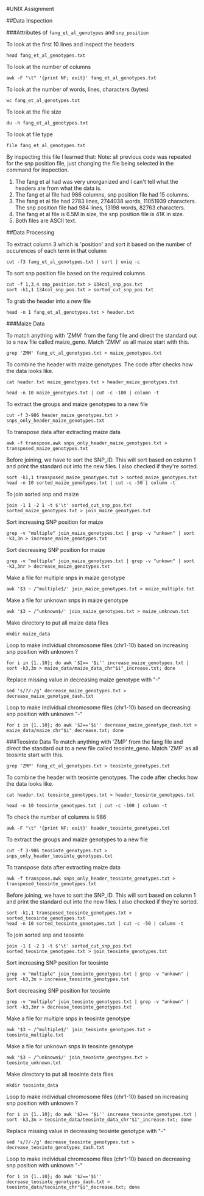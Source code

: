 #UNIX Assignment

##Data Inspection

###Attributes of `fang_et_al_genotypes` and `snp_position`

To look at the first 10 lines and inspect the headers
```
head fang_et_al_genotypes.txt
```
To look at the number of columns
```
awk -F "\t" '{print NF; exit}' fang_et_al_genotypes.txt
``` 
To look at the number of words, lines, characters (bytes)
```
wc fang_et_al_genotypes.txt
```
To look at the file size
```
du -h fang_et_al_genotypes.txt
```
To look at file type
```
file fang_et_al_genotypes.txt
```

By inspecting this file I learned that:
Note: all previous code was repeated for the snp position file, just changing the file being selected in the command for inspection.

1. The fang et al had was very unorganized and I can't tell what the headers are from what the data is.
2. The fang et al file had 986 columns, snp position file had 15 columns.
3. The fang et al file had 2783 lines, 2744038 words, 11051939 characters. The snp position file had 984 lines, 13198 words, 82763 characters.
4. The fang et al file is 6.5M in size, the snp position file is 41K in size.
5. Both files are ASCII text.


##Data Processing

To extract column 3 which is 'position' and sort it based on the number of occurences of each term in that column
```
cut -f3 fang_et_al_genotypes.txt | sort | uniq -c
```
To sort snp position file based on the required columns
```
cut -f 1,3,4 snp_position.txt > 134col_snp_pos.txt
sort -k1,1 134col_snp_pos.txt > sorted_cut_snp_pos.txt 
```
To grab the header into a new file
```
head -n 1 fang_et_al_genotypes.txt > header.txt
```
###Maize Data

To match anything with 'ZMM' from the fang file and direct the standard out to a new file called maize_geno. Match 'ZMM' as all maize start with this.
```
grep 'ZMM' fang_et_al_genotypes.txt > maize_genotypes.txt
```

To combine the header with maize genotypes. The code after checks how the data looks like.
```
cat header.txt maize_genotypes.txt > header_maize_genotypes.txt

head -n 10 maize_genotypes.txt | cut -c -100 | column -t
```
To extract the groups and maize genotypes to a new file
```
cut -f 3-986 header_maize_genotypes.txt > snps_only_header_maize_genotypes.txt
```
To transpose data after extracting maize data
```
awk -f transpose.awk snps_only_header_maize_genotypes.txt > transposed_maize_genotypes.txt
```
Before joining, we have to sort the SNP_ID. This will sort based on column 1 and print the standard out into the new files. I also checked if they're sorted.
```
sort -k1,1 transposed_maize_genotypes.txt > sorted_maize_genotypes.txt
head -n 10 sorted_maize_genotypes.txt | cut -c -50 | column -t
```

To join sorted snp and maize 
```
join -1 1 -2 1 -t $'\t' sorted_cut_snp_pos.txt sorted_maize_genotypes.txt > join_maize_genotypes.txt
```
Sort increasing SNP position for maize
```
grep -v "multiple" join_maize_genotypes.txt | grep -v "unkown" | sort -k3,3n > increase_maize_genotypes.txt
```
Sort decreasing SNP position for maize
```
grep -v "multiple" join_maize_genotypes.txt | grep -v "unkown" | sort -k3,3nr > decrease_maize_genotypes.txt
```
Make a file for multiple snps in maize genotype
```
awk '$3 ~ /^multiple$/' join_maize_genotypes.txt > maize_multiple.txt
```
Make a file for unknown snps in maize genotype
```
awk '$3 ~ /^unknown$/' join_maize_genotypes.txt > maize_unknown.txt
```
Make directory to put all maize data files
```
mkdir maize_data
```
Loop to make individual chromosome files (chr1-10) based on increasing snp position with unknown ?
```
for i in {1..10}; do awk '$2== '$i'' increase_maize_genotypes.txt | sort -k3,3n > maize_data/maize_data_chr"$i"_increase.txt; done
```
Replace missing value in decreasing maize genotype with "-"
```
sed 's/?/-/g' decrease_maize_genotypes.txt > decrease_maize_genotype_dash.txt
```
Loop to make individual chromosome files (chr1-10) based on decreasing snp position with unknown "-"
```
for i in {1..10}; do awk '$2=='$i'' decrease_maize_genotype_dash.txt > maize_data/maize_chr"$i"_decrease.txt; done
```
###Teosinte Data
To match anything with 'ZMP' from the fang file and direct the standard out to a new file called teosinte_geno. Match 'ZMP' as all teosinte start with this.
```
grep 'ZMP' fang_et_al_genotypes.txt > teosinte_genotypes.txt
```
To combine the header with teosinte genotypes. The code after checks how the data looks like.
```
cat header.txt teosinte_genotypes.txt > header_teosinte_genotypes.txt

head -n 10 teosinte_genotypes.txt | cut -c -100 | column -t
```
To check the number of columns is 986
```
awk -F "\t" '{print NF; exit}' header_teosinte_genotypes.txt
```
To extract the groups and maize genotypes to a new file
```
cut -f 3-986 teosinte_genotypes.txt > snps_only_header_teosinte_genotypes.txt
```
To transpose data after extracting maize data
```
awk -f transpose.awk snps_only_header_teosinte_genotypes.txt > transposed_teosinte_genotypes.txt
```
Before joining, we have to sort the SNP_ID. This will sort based on column 1 and print the standard out into the new files. I also checked if they're sorted.
```
sort -k1,1 transposed_teosinte_genotypes.txt > sorted_teosinte_genotypes.txt
head -n 10 sorted_teosinte_genotypes.txt | cut -c -50 | column -t
```
To join sorted snp and teosinte
```
join -1 1 -2 1 -t $'\t' sorted_cut_snp_pos.txt sorted_teosinte_genotypes.txt > join_teosinte_genotypes.txt
```
Sort increasing SNP position for teosinte
```
grep -v "multiple" join_teosinte_genotypes.txt | grep -v "unkown" | sort -k3,3n > increase_teosinte_genotypes.txt
```
Sort decreasing SNP position for teosinte
```
grep -v "multiple" join_teosinte_genotypes.txt | grep -v "unkown" | sort -k3,3nr > decrease_teosinte_genotypes.txt
```
Make a file for multiple snps in teosinte genotype
```
awk '$3 ~ /^multiple$/' join_teosinte_genotypes.txt > teosinte_multiple.txt
```
Make a file for unknown snps in teosinte genotype
```
awk '$3 ~ /^unknown$/' join_teosinte_genotypes.txt > teosinte_unknown.txt
```
Make directory to put all teosinte data files
```
mkdir teosinte_data
```
Loop to make individual chromosome files (chr1-10) based on increasing snp position with unknown ?
```
for i in {1..10}; do awk '$2== '$i'' increase_teosinte_genotypes.txt | sort -k3,3n > teosinte_data/teosinte_data_chr"$i"_increase.txt; done
```
Replace missing value in decreasing teosinte genotype with "-"
```
sed 's/?/-/g' decrease_teosinte_genotypes.txt > decrease_teosinte_genotypes_dash.txt
```
Loop to make individual chromosome files (chr1-10) based on decreasing snp position with unknown "-"
```
for i in {1..10}; do awk '$2=='$i'' decrease_teosinte_genotypes_dash.txt > teosinte_data/teosinte_chr"$i"_decrease.txt; done
```
